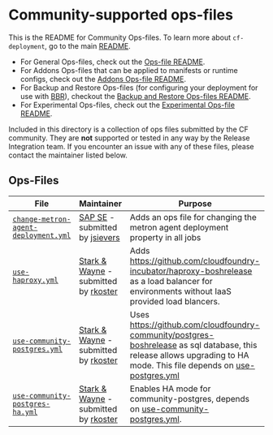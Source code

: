 # Community-supported ops-files

This is the README for Community Ops-files. To learn more about `cf-deployment`, go to the main [README](../../README.md).

- For General Ops-files, check out the [Ops-file README](../README.md).
- For Addons Ops-files that can be applied to manifests or runtime configs, check out the [Addons Ops-file README](../addons/README.md).
- For Backup and Restore Ops-files (for configuring your deployment for use with [BBR](https://github.com/cloudfoundry-incubator/bosh-backup-and-restore)), checkout the [Backup and Restore Ops-files README](../backup-and-restore/README.md).
- For Experimental Ops-files, check out the [Experimental Ops-file README](../experimental/README.md).

Included in this directory is a collection of ops files submitted by the CF community.  They are **not** supported or tested in any way by the Release Integration team.  If you encounter an issue with any of these files, please contact the maintainer listed below.

## Ops-Files

| File | Maintainer | Purpose |
| --- | --- | --- |
| [`change-metron-agent-deployment.yml`](change-metron-agent-deployment.yml) | [SAP SE](https://www.sap.com/) - submitted by [jsievers](https://github.com/jsievers) | Adds an ops file for changing the metron agent deployment property in all jobs |
| [`use-haproxy.yml`](use-haproxy.yml) | [Stark & Wayne](https://www.starkandwayne.com/) - submitted by [rkoster](https://github.com/rkoster) | Adds https://github.com/cloudfoundry-incubator/haproxy-boshrelease as a load balancer for environments without IaaS provided load blancers. |
| [`use-community-postgres.yml`](use-community-postgres.yml) | [Stark & Wayne](https://www.starkandwayne.com/) - submitted by [rkoster](https://github.com/rkoster) | Uses https://github.com/cloudfoundry-community/postgres-boshrelease as sql database, this release allows upgrading to HA mode. This file depends on [use-postgres.yml](../use-postgres.yml) |
| [`use-community-postgres-ha.yml`](use-community-postgres.yml) | [Stark & Wayne](https://www.starkandwayne.com/) - submitted by [rkoster](https://github.com/rkoster) | Enables HA mode for community-postgres, depends on [use-community-postgres.yml](./use-community-postgres.yml). |
